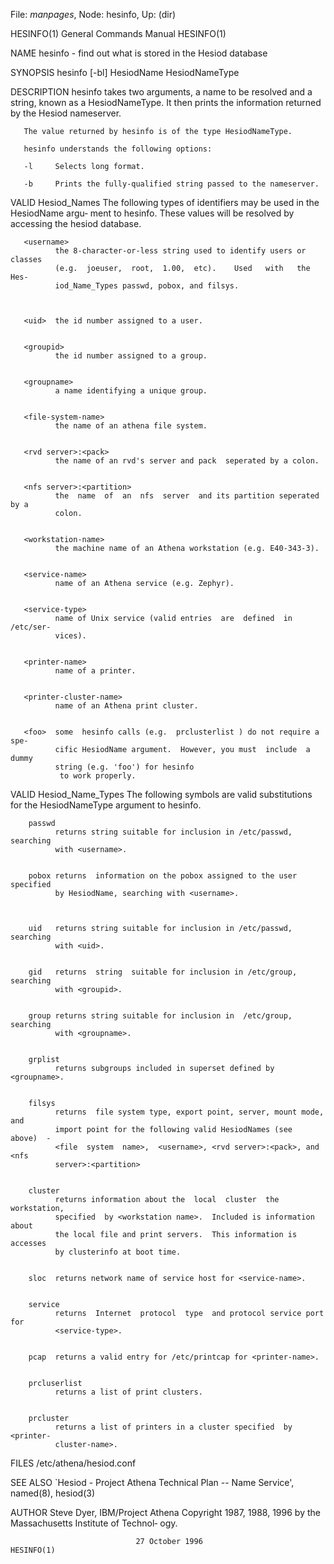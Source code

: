 File: *manpages*,  Node: hesinfo,  Up: (dir)

HESINFO(1)                  General Commands Manual                 HESINFO(1)



NAME
       hesinfo - find out what is stored in the Hesiod database

SYNOPSIS
       hesinfo [-bl] HesiodName HesiodNameType

DESCRIPTION
       hesinfo  takes two arguments, a name to be resolved and a string, known
       as a HesiodNameType.  It then prints the information  returned  by  the
       Hesiod nameserver.

       The value returned by hesinfo is of the type HesiodNameType.

       hesinfo understands the following options:

       -l     Selects long format.

       -b     Prints the fully-qualified string passed to the nameserver.


   VALID Hesiod_Names
       The  following types of identifiers may be used in the HesiodName argu‐
       ment to hesinfo.  These values will be resolved by accessing the hesiod
       database.


       <username>
              the 8-character-or-less string used to identify users or classes
              (e.g.  joeuser,  root,  1.00,  etc).    Used   with   the   Hes‐
              iod_Name_Types passwd, pobox, and filsys.



       <uid>  the id number assigned to a user.


       <groupid>
              the id number assigned to a group.


       <groupname>
              a name identifying a unique group.


       <file-system-name>
              the name of an athena file system.


       <rvd server>:<pack>
              the name of an rvd's server and pack  seperated by a colon.


       <nfs server>:<partition>
              the  name  of  an  nfs  server  and its partition seperated by a
              colon.


       <workstation-name>
              the machine name of an Athena workstation (e.g. E40-343-3).


       <service-name>
              name of an Athena service (e.g. Zephyr).


       <service-type>
              name of Unix service (valid entries  are  defined  in  /etc/ser‐
              vices).


       <printer-name>
              name of a printer.


       <printer-cluster-name>
              name of an Athena print cluster.


       <foo>  some  hesinfo calls (e.g.  prclusterlist ) do not require a spe‐
              cific HesiodName argument.  However, you must  include  a  dummy
              string (e.g. 'foo') for hesinfo
               to work properly.





   VALID Hesiod_Name_Types
       The  following  symbols  are valid substitutions for the HesiodNameType
       argument to hesinfo.


        passwd
              returns string suitable for inclusion in /etc/passwd,  searching
              with <username>.


        pobox returns  information on the pobox assigned to the user specified
              by HesiodName, searching with <username>.



        uid   returns string suitable for inclusion in /etc/passwd,  searching
              with <uid>.


        gid   returns  string  suitable for inclusion in /etc/group, searching
              with <groupid>.


        group returns string suitable for inclusion in  /etc/group,  searching
              with <groupname>.


        grplist
              returns subgroups included in superset defined by <groupname>.


        filsys
              returns  file system type, export point, server, mount mode, and
              import point for the following valid HesiodNames (see  above)  -
              <file  system  name>,  <username>, <rvd server>:<pack>, and <nfs
              server>:<partition>


        cluster
              returns information about the  local  cluster  the  workstation,
              specified  by <workstation name>.  Included is information about
              the local file and print servers.  This information is  accesses
              by clusterinfo at boot time.


        sloc  returns network name of service host for <service-name>.


        service
              returns  Internet  protocol  type  and protocol service port for
              <service-type>.


        pcap  returns a valid entry for /etc/printcap for <printer-name>.


        prcluserlist
              returns a list of print clusters.


        prcluster
              returns a list of printers in a cluster specified  by  <printer-
              cluster-name>.


FILES
       /etc/athena/hesiod.conf

SEE ALSO
       `Hesiod  -  Project  Athena  Technical Plan -- Name Service', named(8),
       hesiod(3)

AUTHOR
       Steve Dyer, IBM/Project Athena
       Copyright 1987, 1988, 1996 by the Massachusetts Institute  of  Technol‐
       ogy.



                                27 October 1996                     HESINFO(1)
